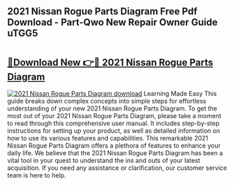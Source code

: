 ## 2021 Nissan Rogue Parts Diagram Free Pdf Download - Part-Qwo New Repair Owner Guide uTGG5

# <h2><a href="http://dftsth.blite.top/?on=2021+Nissan+Rogue+Parts+Diagram">🔗Download New 👉🔴 2021 Nissan Rogue Parts Diagram</a></h2>

[![2021 Nissan Rogue Parts Diagram download](https://i.imgur.com/lujVjoI.png)](http://dftsth.blite.top/?on=2021+Nissan+Rogue+Parts+Diagram)
Learning Made Easy This guide breaks down complex concepts into simple steps for effortless understanding of your new 2021 Nissan Rogue Parts Diagram. To get the most out of your 2021 Nissan Rogue Parts Diagram, please take a moment to read through this comprehensive user manual. It includes step-by-step instructions for setting up your product, as well as detailed information on how to use its various features and capabilities. This remarkable 2021 Nissan Rogue Parts Diagram offers a plethora of features to enhance your daily life. We believe that the 2021 Nissan Rogue Parts Diagram has been a vital tool in your quest to understand the ins and outs of your latest acquisition. If you need any assistance or clarification, our customer service team is here to help.
